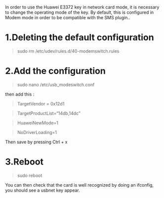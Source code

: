 In order to use the Huawei E3372 key in network card mode, it is necessary to change the operating mode of the key.
By default, this is configured in Modem mode in order to be compatible with the SMS plugin..

1.Deleting the default configuration 
=============================================

> sudo rm /etc/udev/rules.d/40-modemswitch.rules

2.Add the configuration 
============================

> sudo nano /etc/usb_modeswitch.conf

then add this :

> TargetVendor = 0x12d1

> TargetProductList=“14db,14dc”

> HuaweiNewMode=1

> NoDriverLoading=1

Then save by pressing Ctrl + x

3.Reboot 
=========

> sudo reboot

You can then check that the card is well recognized by doing an ifconfig, you should see a usbnet key appear.


